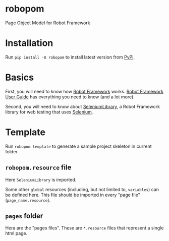 # robopom

Page Object Model for Robot Framework

# Installation

Run `pip install -U robopom` to install latest version from [PyPi](https://pypi.org/project/robopom).

# Basics

First, you will need to know how [Robot Framework](https://robotframework.org/) works. 
[Robot Framework User Guide](https://robotframework.org/robotframework/latest/RobotFrameworkUserGuide.html)
has everything you need to know (and a lot more).

Second, you will need to know about [SeleniumLibrary](https://github.com/robotframework/SeleniumLibrary/), 
a Robot Framework library for web testing that uses [Selenium](https://www.selenium.dev/).

# Template

Run `robopom template` to generate a sample project skeleton in current folder. 

## `robopom.resource` file

Here `SeleniumLibrary` is imported.

Some other `global` resources (including, but not limited to, `variables`) can be defined here.
This file should be imported in every "page file" (`page_name.resource`).

## `pages` folder

Hera are the "pages files". These are `*.resource` files that represent a single html page.
  